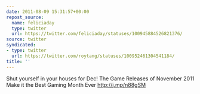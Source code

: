 ```yaml
---
date: 2011-08-09 15:31:57+00:00
repost_source:
  name: feliciaday
  type: twitter
  url: https://twitter.com/feliciaday/statuses/100945884526821376/
source: twitter
syndicated:
- type: twitter
  url: https://twitter.com/roytang/statuses/100952461304541184/
title: ''
---
```


Shut yourself in your houses for Dec! The Game Releases of November 2011 Make it the Best Gaming Month Ever http://j.mp/n88gSM